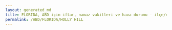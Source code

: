 ```yaml
---
layout: generated_md
title: FLORIDA, ABD için iftar, namaz vakitleri ve hava durumu - ilçe/eyalet seç
permalink: /ABD/FLORIDA/HOLLY HILL
---
```


<script type="text/javascript">
  var country = ABD;
  var city = FLORIDA;
  var state = HOLLY HILL;
  var lat = 72;
  var lon = 21;
</script>
